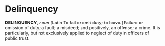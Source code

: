 # Delinquency

**DELINQUENCY**, _noun_ \[Latin To fail or omit duty; to leave.\] Failure or omission of duty; a fault; a misdeed; and positively, an offense; a crime. It is particularly, but not exclusively applied to neglect of duty in officers of public trust.